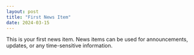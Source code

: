 ```yaml
---
layout: post
title: "First News Item"
date: 2024-03-15
---
```


This is your first news item. News items can be used for announcements, updates, or any time-sensitive information. 